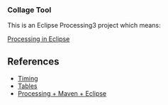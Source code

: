 ### Collage Tool

This is an Eclipse Processing3 project which means:

[Processing in Eclipse](https://processing.org/tutorials/eclipse/)

## References

* [Timing](https://processing.org/reference/millis_.html)
* [Tables](https://processing.org/reference/Table.html)
* [Processing + Maven + Eclipse](http://jtoprocessing.tumblr.com/post/63945371987/how-to-processing-maven-eclipse)